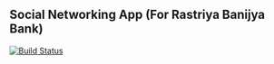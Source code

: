 ## Social Networking App (For Rastriya Banijya Bank) 

[![Build Status](https://api.travis-ci.org/amazingapp/rbb.app.svg)](https://travis-ci.org/amazingapp/rbb.app)


